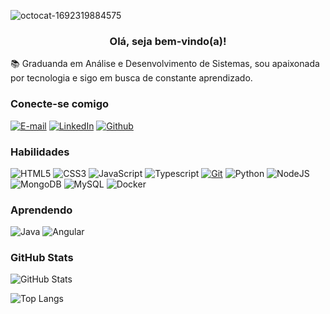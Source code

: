 ![octocat-1692319884575](https://github.com/Biiars00/Biiars00/assets/105985047/9e98c42e-0270-4e95-b9ba-1d67f149d4ef)
<h3 align="center">Olá, seja bem-vindo(a)!</h3>

📚 Graduanda em Análise e Desenvolvimento de Sistemas, sou apaixonada por tecnologia e sigo em busca de constante aprendizado.

### Conecte-se comigo
[![E-mail](https://img.shields.io/badge/Gmail-320032?style=flat&logo=gmail&logoColor=red)](biiaribeiro60@gmail.com)
[![LinkedIn](https://img.shields.io/badge/-LinkedIn-320032?style=flat&logo=linkedin&logoColor=blue)](https://www.linkedin.com/in/beatriz-ribeiro-dev)
[![Github](https://img.shields.io/badge/-Github-320032?style=flat&logo=github&logoColor=white)](https://github.com/Biiars00)

### Habilidades
![HTML5](https://img.shields.io/badge/HTML-320032?style=flat&logo=html5&logoColor=orange)
![CSS3](https://img.shields.io/badge/CSS3-320032?style=flat&logo=css3&logoColor=blue)
![JavaScript](https://img.shields.io/badge/JavaScript-320032?style=flat&logo=javascript&logoColor=yellow)
![Typescript](https://img.shields.io/badge/Typescript-320032?style=flat&logo=typescript&logoColor=blue)
[![Git](https://img.shields.io/badge/Git-320032?style=flat&logo=git&logoColor=red)](https://git-scm.com/doc)
![Python](https://img.shields.io/badge/Python-320032?style=flat&logo=python&logoColor=yellow)
![NodeJS](https://img.shields.io/badge/Node.js-320032?style=flat&logo=node.js&logoColor=green)
![MongoDB](https://img.shields.io/badge/MongoDB-320032?style=flat&logo=mongodb&logoColor=green)
![MySQL](https://img.shields.io/badge/MySQL-320032?style=flat&logo=mysql&logoColor=blue)
![Docker](https://img.shields.io/badge/Docker-320032?style=flat&logo=docker&logoColor=blue)

### Aprendendo
![Java](https://img.shields.io/badge/Java-320032?style=flat&logo=openjdk&logoColor=yellow)
![Angular](https://img.shields.io/badge/Angular-320032?style=flat&logo=angular&logoColor=red)

### GitHub Stats
![GitHub Stats](https://github-readme-stats.vercel.app/api?username=Biiars00&theme=transparent&bg_color=320032&border_color=BD1550&show_icons=true&icon_color=BD1550&title_color=BD1550&text_color=FFF)

![Top Langs](https://github-readme-stats-git-masterrstaa-rickstaa.vercel.app/api/top-langs/?username=Biiars00&layout=compact&bg_color=320032&border_color=BD1550&title_color=BD1550&text_color=FFF)



